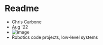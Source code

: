 # Readme
 - Chris Carbone
 - Aug '22
 - ![image](https://user-images.githubusercontent.com/10250444/171882663-a0f3dce5-3e78-4558-bd36-5b8adea3ea90.png)
 - Robotics code projects, low-level systems
